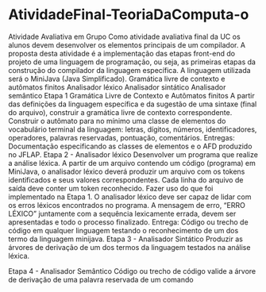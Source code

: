 # AtividadeFinal-TeoriaDaComputa-o

Atividade Avaliativa em Grupo
Como atividade avaliativa final da UC os alunos devem desenvolver os elementos principais de um compilador. A proposta desta atividade é a implementação das etapas front-end do projeto de uma linguagem de programação, ou seja, as primeiras etapas da construção do compilador da linguagem específica.
A linguagem utilizada será o MiniJava (Java Simplificado).
Gramática livre de contexto e autômatos finitos
Analisador léxico
Analisador sintático
Analisador semântico
Etapa 1 
Gramática Livre de Contexto e Autômatos finitos
A partir das definições da linguagem específica e da sugestão de uma sintaxe (final do arquivo), construir a gramática livre de contexto correspondente.
Construir o autômato para no mínimo uma classe de elementos do vocabulário terminal da linguagem: letras, dígitos, números, identificadores, operadores, palavras reservadas, pontuação, comentários.
Entregas: Documentação especificando as classes de elementos e o AFD produzido no JFLAP.
Etapa 2 - Analisador léxico
Desenvolver um programa que realize a análise léxica.
A partir de um arquivo contendo um código (programa) em MiniJava, o analisador léxico deverá produzir um arquivo com os tokens identificados e seus valores correspondentes. Cada linha do arquivo de saída deve conter um token reconhecido.
Fazer uso do que foi implementado na Etapa 1.
O analisador léxico deve ser capaz de lidar com os erros léxicos encontrados no programa. A mensagem de erro, “ERRO LÉXICO” juntamente com a sequência lexicamente errada, devem ser apresentadas e todo o processo finalizado.
Entrega: Código ou trecho de código em qualquer linguagem testando o reconhecimento de um dos termo da linguagem minijava.
Etapa 3 - Analisador Sintático
Produzir as árvores de derivação de um dos termos da linguagem testados na análise léxica.


Etapa 4 - Analisador Semântico
Código ou trecho de código valide a árvore de derivação de uma palavra reservada de um comando









